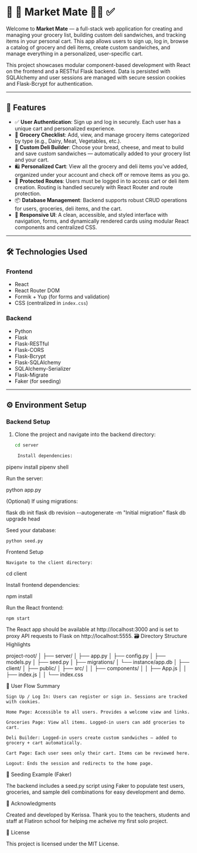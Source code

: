 # 🛒 🥪 Market Mate 🧑‍🌾 ✅

Welcome to **Market Mate** — a full-stack web application for creating and managing your grocery list, building custom deli sandwiches, and tracking items in your personal cart. This app allows users to sign up, log in, browse a catalog of grocery and deli items, create custom sandwiches, and manage everything in a personalized, user-specific cart.

This project showcases modular component-based development with React on the frontend and a RESTful Flask backend. Data is persisted with SQLAlchemy and user sessions are managed with secure session cookies and Flask-Bcrypt for authentication.

---

## 🎯 Features

- ✅ **User Authentication**: Sign up and log in securely. Each user has a unique cart and personalized experience.  
- 📝 **Grocery Checklist**: Add, view, and manage grocery items categorized by type (e.g., Dairy, Meat, Vegetables, etc.).  
- 🥪 **Custom Deli Builder**: Choose your bread, cheese, and meat to build and save custom sandwiches — automatically added to your grocery list and your cart.  
- 🛍️ **Personalized Cart**: View all the grocery and deli items you've added, organized under your account and check off or remove items as you go.  
- 🧭 **Protected Routes**: Users must be logged in to access cart or deli item creation. Routing is handled securely with React Router and route protection.  
- 📦 **Database Management**: Backend supports robust CRUD operations for users, groceries, deli items, and the cart.  
- 🎨 **Responsive UI**: A clean, accessible, and styled interface with navigation, forms, and dynamically rendered cards using modular React components and centralized CSS.

---

## 🛠️ Technologies Used

### Frontend

- React  
- React Router DOM  
- Formik + Yup (for forms and validation)  
- CSS (centralized in `index.css`)

### Backend

- Python  
- Flask  
- Flask-RESTful  
- Flask-CORS  
- Flask-Bcrypt  
- Flask-SQLAlchemy  
- SQLAlchemy-Serializer  
- Flask-Migrate  
- Faker (for seeding)

---

## ⚙️ Environment Setup

### Backend Setup

1. Clone the project and navigate into the backend directory:
   ```bash
   cd server

    Install dependencies:

pipenv install
pipenv shell

Run the server:

python app.py

(Optional) If using migrations:

flask db init
flask db revision --autogenerate -m "Initial migration"
flask db upgrade head

Seed your database:

    python seed.py

Frontend Setup

    Navigate to the client directory:

cd client

Install frontend dependencies:

npm install

Run the React frontend:

    npm start

The React app should be available at http://localhost:3000 and is set to proxy API requests to Flask on http://localhost:5555.
🗃️ Directory Structure Highlights

project-root/
│
├── server/
│   ├── app.py
│   ├── config.py
│   ├── models.py
│   ├── seed.py
│   ├── migrations/
│   └── instance/app.db
│
├── client/
│   ├── public/
│   ├── src/
│   │   ├── components/
│   │   ├── App.js
│   │   ├── index.js
│   │   └── index.css

🔐 User Flow Summary

    Sign Up / Log In: Users can register or sign in. Sessions are tracked with cookies.

    Home Page: Accessible to all users. Provides a welcome view and links.

    Groceries Page: View all items. Logged-in users can add groceries to cart.

    Deli Builder: Logged-in users create custom sandwiches — added to grocery + cart automatically.

    Cart Page: Each user sees only their cart. Items can be reviewed here.

    Logout: Ends the session and redirects to the home page.

🌱 Seeding Example (Faker)

The backend includes a seed.py script using Faker to populate test users, groceries, and sample deli combinations for easy development and demo.

🙏 Acknowledgments

Created and developed by Kerissa. Thank you to the teachers, students and staff at Flatiron school for helping me acheive my first solo project.

📜 License

This project is licensed under the MIT License.
